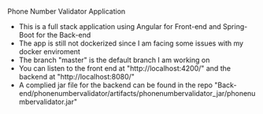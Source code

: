 
Phone Number Validator Application

- This is a full stack application using Angular for Front-end and Spring-Boot for the Back-end 
- The app is still not dockerized since I  am facing some issues with my docker enviroment
- The branch "master" is the default branch I am working on
- You can listen to the front end at "http://localhost:4200/" and the backend at "http://localhost:8080/"
- A  complied jar file for the backend can be found in the repo "Back-end/phonenumbervalidator/artifacts/phonenumbervalidator_jar/phonenumbervalidator.jar"
